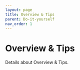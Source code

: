```yaml
---
layout: page
title: Overview & Tips
parent: Do-it-yourself
nav_order: 1
---
```


# Overview & Tips
Details about Overview & Tips.